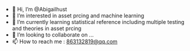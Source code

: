 - 👋 Hi, I’m @Abigailhust
- 👀 I’m interested in asset prcing and machine learning
- 🌱 I’m currently learning statistical reference including multiple testing and theories in asset prcing
- 💞️ I’m looking to collaborate on ...
- 📫 How to reach me : 863132819@qq.com

<!---
Abigailhust/Abigailhust is a ✨ special ✨ repository because its `README.md` (this file) appears on your GitHub profile.
You can click the Preview link to take a look at your changes.
--->
